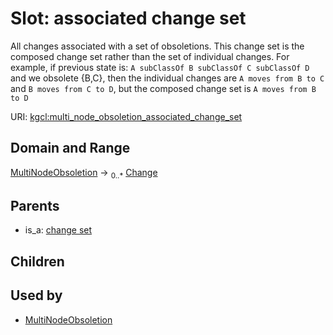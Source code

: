 
# Slot: associated change set


All changes associated with a set of obsoletions. This change set is the composed change set rather than the set of individual changes. For example, if previous state is:
  `A subClassOf B subClassOf C subClassOf D`
and we obsolete {B,C}, then the individual changes are `A moves from B to C` and `B moves from C to D`, but the composed change set is `A moves from B to D`

URI: [kgcl:multi_node_obsoletion_associated_change_set](http://w3id.org/kgcl/multi_node_obsoletion_associated_change_set)


## Domain and Range

[MultiNodeObsoletion](MultiNodeObsoletion.md) &#8594;  <sub>0..\*</sub> [Change](Change.md)

## Parents

 *  is_a: [change set](change_set.md)

## Children


## Used by

 * [MultiNodeObsoletion](MultiNodeObsoletion.md)
